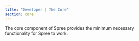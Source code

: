 ```yaml
---
title: "Developer | The Core"
section: core
---
```


The core component of Spree provides the minimum necessary functionality for
Spree to work.
